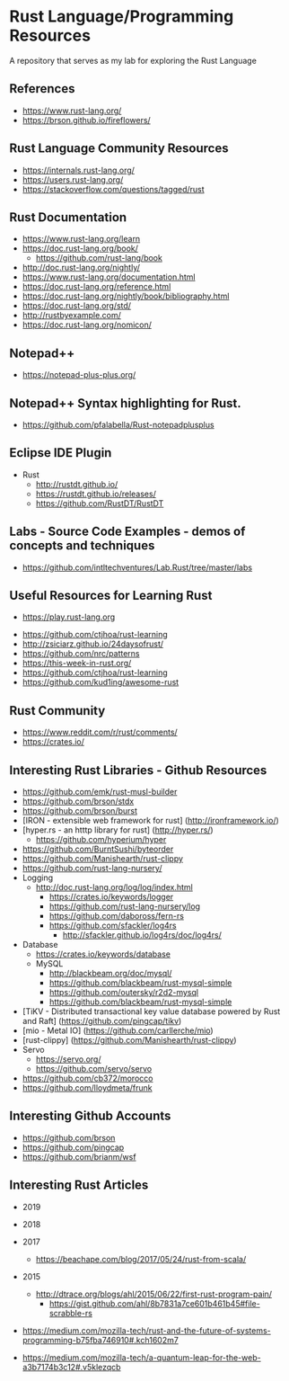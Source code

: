 
# Rust Language/Programming Resources  
A repository that serves as my lab for exploring the Rust Language


## References 
* https://www.rust-lang.org/
* https://brson.github.io/fireflowers/


## Rust Language Community Resources
* https://internals.rust-lang.org/
* https://users.rust-lang.org/
* https://stackoverflow.com/questions/tagged/rust


## Rust Documentation
* https://www.rust-lang.org/learn
* https://doc.rust-lang.org/book/
  * https://github.com/rust-lang/book
* http://doc.rust-lang.org/nightly/
* https://www.rust-lang.org/documentation.html
* https://doc.rust-lang.org/reference.html
* https://doc.rust-lang.org/nightly/book/bibliography.html
* https://doc.rust-lang.org/std/
* http://rustbyexample.com/ 
* https://doc.rust-lang.org/nomicon/ 


## Notepad++ 
* https://notepad-plus-plus.org/


## Notepad++ Syntax highlighting for Rust.
- https://github.com/pfalabella/Rust-notepadplusplus


## Eclipse IDE Plugin
* Rust
  * http://rustdt.github.io/
  * https://rustdt.github.io/releases/
  * https://github.com/RustDT/RustDT


## Labs - Source Code Examples - demos of concepts and techniques
* https://github.com/intltechventures/Lab.Rust/tree/master/labs


## Useful Resources for Learning Rust
- https://play.rust-lang.org
* https://github.com/ctjhoa/rust-learning
* http://zsiciarz.github.io/24daysofrust/
* https://github.com/nrc/patterns
* https://this-week-in-rust.org/
* https://github.com/ctjhoa/rust-learning
* https://github.com/kud1ing/awesome-rust

## Rust Community
* https://www.reddit.com/r/rust/comments/
* https://crates.io/

## Interesting Rust Libraries - Github Resources
* https://github.com/emk/rust-musl-builder  
* https://github.com/brson/stdx
* https://github.com/brson/burst
* [IRON - extensible web framework for rust] (http://ironframework.io/)
* [hyper.rs - an htttp library for rust] (http://hyper.rs/)
	* https://github.com/hyperium/hyper
* https://github.com/BurntSushi/byteorder
* https://github.com/Manishearth/rust-clippy
* https://github.com/rust-lang-nursery/
* Logging
	* http://doc.rust-lang.org/log/log/index.html
		* https://crates.io/keywords/logger
		* https://github.com/rust-lang-nursery/log
		* https://github.com/daboross/fern-rs
		* https://github.com/sfackler/log4rs
			* http://sfackler.github.io/log4rs/doc/log4rs/
* Database
	* https://crates.io/keywords/database
	* MySQL
		* http://blackbeam.org/doc/mysql/
		* https://github.com/blackbeam/rust-mysql-simple
		* https://github.com/outersky/r2d2-mysql
		* https://github.com/blackbeam/rust-mysql-simple
* [TiKV - Distributed transactional key value database powered by Rust and Raft] (https://github.com/pingcap/tikv)
* [mio - Metal IO] (https://github.com/carllerche/mio)
* [rust-clippy] (https://github.com/Manishearth/rust-clippy)
* Servo
  * https://servo.org/
  * https://github.com/servo/servo
* https://github.com/cb372/morocco
* https://github.com/lloydmeta/frunk


## Interesting Github Accounts
* https://github.com/brson
* https://github.com/pingcap
* https://github.com/brianm/wsf



## Interesting Rust Articles
* 2019 

* 2018

* 2017
  * https://beachape.com/blog/2017/05/24/rust-from-scala/

* 2015
  * http://dtrace.org/blogs/ahl/2015/06/22/first-rust-program-pain/
    * https://gist.github.com/ahl/8b7831a7ce601b461b45#file-scrabble-rs
* https://medium.com/mozilla-tech/rust-and-the-future-of-systems-programming-b75fba746910#.kch1602m7
* https://medium.com/mozilla-tech/a-quantum-leap-for-the-web-a3b7174b3c12#.v5klezqcb


